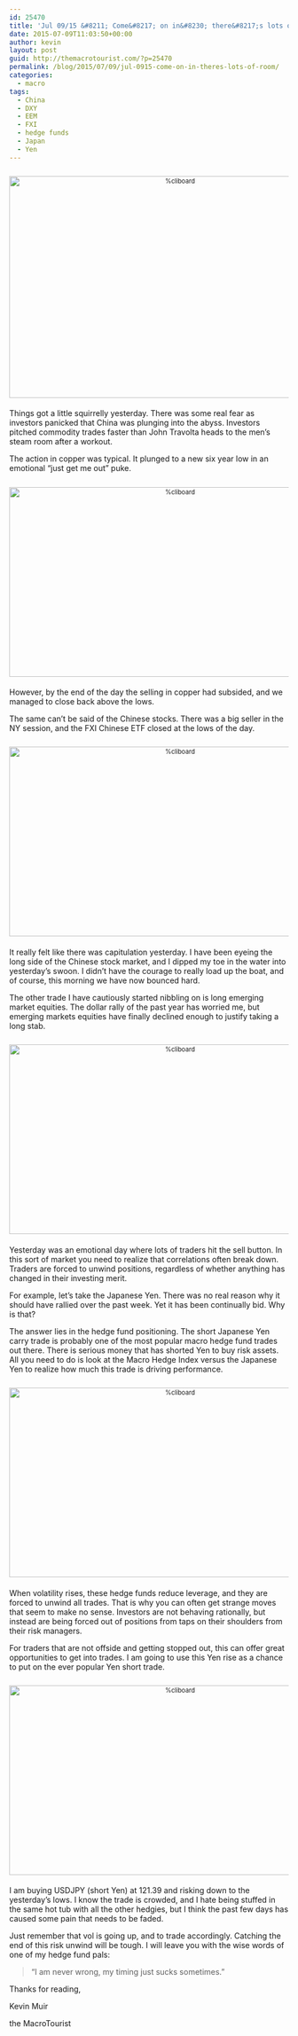 ```yaml
---
id: 25470
title: 'Jul 09/15 &#8211; Come&#8217; on in&#8230; there&#8217;s lots of room'
date: 2015-07-09T11:03:50+00:00
author: kevin
layout: post
guid: http://themacrotourist.com/?p=25470
permalink: /blog/2015/07/09/jul-0915-come-on-in-theres-lots-of-room/
categories:
  - macro
tags:
  - China
  - DXY
  - EEM
  - FXI
  - hedge funds
  - Japan
  - Yen
---
```

<div style="width: image width px; font-size: 80%; text-align: center;">
  <a href="http://themacrotourist.com/pictures/Comeonin2.png"><img class="size-full wp-image-14271" style="padding-top: 1.0em; padding-bottom: 0.5em;" src="http://themacrotourist.com/pictures/Comeonin2.png" alt="%cliboard" width="600" height="400" /></a>
</div>

Things got a little squirrelly yesterday. There was some real fear as investors panicked that China was plunging into the abyss. Investors pitched commodity trades faster than John Travolta heads to the men’s steam room after a workout.

The action in copper was typical. It plunged to a new six year low in an emotional “just get me out” puke.

<div style="width: image width px; font-size: 80%; text-align: center;">
  <a href="http://themacrotourist.com/pictures/HGAJul0915.png"><img class="size-full wp-image-14271" style="padding-top: 1.0em; padding-bottom: 0.5em;" src="http://themacrotourist.com/pictures/HGAJul0915.png" alt="%cliboard" width="600" height="342" /></a>
</div>

However, by the end of the day the selling in copper had subsided, and we managed to close back above the lows.

The same can’t be said of the Chinese stocks. There was a big seller in the NY session, and the FXI Chinese ETF closed at the lows of the day.

<div style="width: image width px; font-size: 80%; text-align: center;">
  <a href="http://themacrotourist.com/pictures/FXIJul0915.png"><img class="size-full wp-image-14271" style="padding-top: 1.0em; padding-bottom: 0.5em;" src="http://themacrotourist.com/pictures/FXIJul0915.png" alt="%cliboard" width="600" height="342" /></a>
</div>

It really felt like there was capitulation yesterday. I have been eyeing the long side of the Chinese stock market, and I dipped my toe in the water into yesterday’s swoon. I didn’t have the courage to really load up the boat, and of course, this morning we have now bounced hard.

The other trade I have cautiously started nibbling on is long emerging market equities. The dollar rally of the past year has worried me, but emerging markets equities have finally declined enough to justify taking a long stab.

<div style="width: image width px; font-size: 80%; text-align: center;">
  <a href="http://themacrotourist.com/pictures/EEMDXYJul0915.png"><img class="size-full wp-image-14271" style="padding-top: 1.0em; padding-bottom: 0.5em;" src="http://themacrotourist.com/pictures/EEMDXYJul0915.png" alt="%cliboard" width="600" height="342" /></a>
</div>

Yesterday was an emotional day where lots of traders hit the sell button. In this sort of market you need to realize that correlations often break down. Traders are forced to unwind positions, regardless of whether anything has changed in their investing merit.

For example, let’s take the Japanese Yen. There was no real reason why it should have rallied over the past week. Yet it has been continually bid. Why is that?

The answer lies in the hedge fund positioning. The short Japanese Yen carry trade is probably one of the most popular macro hedge fund trades out there. There is serious money that has shorted Yen to buy risk assets. All you need to do is look at the Macro Hedge Index versus the Japanese Yen to realize how much this trade is driving performance.

<div style="width: image width px; font-size: 80%; text-align: center;">
  <a href="http://themacrotourist.com/pictures/HFJPYJul0915.png"><img class="size-full wp-image-14271" style="padding-top: 1.0em; padding-bottom: 0.5em;" src="http://themacrotourist.com/pictures/HFJPYJul0915.png" alt="%cliboard" width="600" height="342" /></a>
</div>

When volatility rises, these hedge funds reduce leverage, and they are forced to unwind all trades. That is why you can often get strange moves that seem to make no sense. Investors are not behaving rationally, but instead are being forced out of positions from taps on their shoulders from their risk managers.

For traders that are not offside and getting stopped out, this can offer great opportunities to get into trades. I am going to use this Yen rise as a chance to put on the ever popular Yen short trade.

<div style="width: image width px; font-size: 80%; text-align: center;">
  <a href="http://themacrotourist.com/pictures/JPYJul0915.png"><img class="size-full wp-image-14271" style="padding-top: 1.0em; padding-bottom: 0.5em;" src="http://themacrotourist.com/pictures/JPYJul0915.png" alt="%cliboard" width="600" height="342" /></a>
</div>

I am buying USDJPY (short Yen) at 121.39 and risking down to the yesterday’s lows. I know the trade is crowded, and I hate being stuffed in the same hot tub with all the other hedgies, but I think the past few days has caused some pain that needs to be faded.

Just remember that vol is going up, and to trade accordingly. Catching the end of this risk unwind will be tough. I will leave you with the wise words of one of my hedge fund pals:

> “I am never wrong, my timing just sucks sometimes.”

Thanks for reading,
  
Kevin Muir
  
the MacroTourist